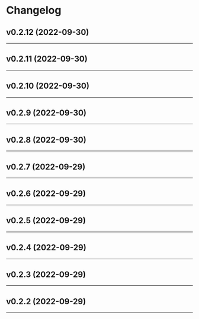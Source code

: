 # Changelog

## v0.2.12 (2022-09-30)

---

## v0.2.11 (2022-09-30)

---

## v0.2.10 (2022-09-30)

---

## v0.2.9 (2022-09-30)

---

## v0.2.8 (2022-09-30)

---

## v0.2.7 (2022-09-29)

---

## v0.2.6 (2022-09-29)

---

## v0.2.5 (2022-09-29)

---

## v0.2.4 (2022-09-29)

---

## v0.2.3 (2022-09-29)

---

## v0.2.2 (2022-09-29)

---
